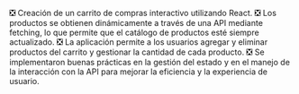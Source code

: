 ❎ Creación de un carrito de compras interactivo utilizando React.
❎ Los productos se obtienen dinámicamente a través de una API mediante fetching, lo que permite que el catálogo de productos esté siempre actualizado.
❎ La aplicación permite a los usuarios agregar y eliminar productos del carrito y gestionar la cantidad de cada producto.
❎ Se implementaron buenas prácticas en la gestión del estado y en el manejo de la interacción con la API para mejorar la eficiencia y la experiencia de usuario.
